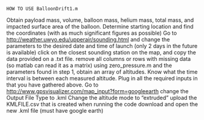 	HOW TO USE BalloonDrift1.m
Obtain payload mass, volume, balloon mass, helium mass, total mass, and impacted surface area of the balloon.
Determine starting location and find the coordinates (with as much significant figures as possible)
Go to http://weather.uwyo.edu/upperair/sounding.html and change the parameters to the desired date and time of launch (only 2 days in the future is available)
click on the closest sounding station on the map, and copy the data provided on a .txt file.
remove all columns or rows with missing data (so matlab can read it as a matrix)
using zero_pressure.m and the parameters found in step 1, obtain an array of altitudes. Know what the time interval is between each measured altitude. 
Plug in all the required inputs in that you have gathered above. 
Go to http://www.gpsvisualizer.com/map_input?form=googleearth 
change the Output File Type to .kml
Change the altitude mode to “extruded”
upload the KMLFILE.csv that is created when running the code
download and open the new .kml file (must have google earth)





